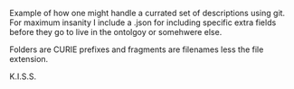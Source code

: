 Example of how one might handle a currated set of descriptions using git.
For maximum insanity I include a .json for including specific extra fields before they go to live in the ontolgoy or somehwere else.

Folders are CURIE prefixes and fragments are filenames less the file extension.

K.I.S.S.

